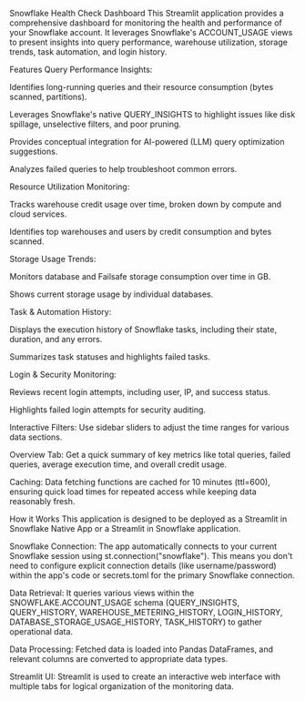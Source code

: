 Snowflake Health Check Dashboard
This Streamlit application provides a comprehensive dashboard for monitoring the health and performance of your Snowflake account. It leverages Snowflake's ACCOUNT_USAGE views to present insights into query performance, warehouse utilization, storage trends, task automation, and login history.

Features
Query Performance Insights:

Identifies long-running queries and their resource consumption (bytes scanned, partitions).

Leverages Snowflake's native QUERY_INSIGHTS to highlight issues like disk spillage, unselective filters, and poor pruning.

Provides conceptual integration for AI-powered (LLM) query optimization suggestions.

Analyzes failed queries to help troubleshoot common errors.

Resource Utilization Monitoring:

Tracks warehouse credit usage over time, broken down by compute and cloud services.

Identifies top warehouses and users by credit consumption and bytes scanned.

Storage Usage Trends:

Monitors database and Failsafe storage consumption over time in GB.

Shows current storage usage by individual databases.

Task & Automation History:

Displays the execution history of Snowflake tasks, including their state, duration, and any errors.

Summarizes task statuses and highlights failed tasks.

Login & Security Monitoring:

Reviews recent login attempts, including user, IP, and success status.

Highlights failed login attempts for security auditing.

Interactive Filters: Use sidebar sliders to adjust the time ranges for various data sections.

Overview Tab: Get a quick summary of key metrics like total queries, failed queries, average execution time, and overall credit usage.

Caching: Data fetching functions are cached for 10 minutes (ttl=600), ensuring quick load times for repeated access while keeping data reasonably fresh.

How it Works
This application is designed to be deployed as a Streamlit in Snowflake Native App or a Streamlit in Snowflake application.

Snowflake Connection: The app automatically connects to your current Snowflake session using st.connection("snowflake"). This means you don't need to configure explicit connection details (like username/password) within the app's code or secrets.toml for the primary Snowflake connection.

Data Retrieval: It queries various views within the SNOWFLAKE.ACCOUNT_USAGE schema (QUERY_INSIGHTS, QUERY_HISTORY, WAREHOUSE_METERING_HISTORY, LOGIN_HISTORY, DATABASE_STORAGE_USAGE_HISTORY, TASK_HISTORY) to gather operational data.

Data Processing: Fetched data is loaded into Pandas DataFrames, and relevant columns are converted to appropriate data types.

Streamlit UI: Streamlit is used to create an interactive web interface with multiple tabs for logical organization of the monitoring data.

